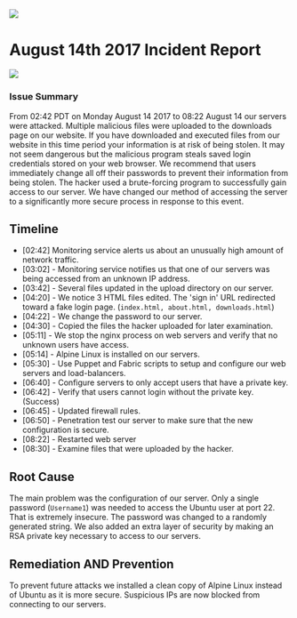 [![](http://i.imgur.com/GOuMboG.png)](https://the-para.site)
---
# August 14th 2017 Incident Report
![](http://i.imgur.com/BDvOLHe.jpg)
### Issue Summary
From 02:42 PDT on Monday August 14 2017 to 08:22 August 14 our servers were attacked. Multiple malicious files were uploaded to the downloads page on our website. If you have downloaded and executed files from our website in this time period your information is at risk of being stolen. It may not seem dangerous but the malicious program steals saved login credentials stored on your web browser. We recommend that users immediately change all off their passwords to prevent their information from being stolen. The hacker used a brute-forcing program to successfully gain access to our server. We have changed our method of accessing the server to a significantly more secure process in response to this event.

## Timeline
* [02:42] Monitoring service alerts us about an unusually high amount of network traffic.
* [03:02] - Monitoring service notifies us that one of our servers was being accessed from an unknown IP address.
* [03:42] - Several files updated in the upload directory on our server.
* [04:20] - We notice 3 HTML files edited. The 'sign in' URL redirected toward a fake login page. (`index.html, about.html, downloads.html`)
* [04:22] - We change the password to our server.
* [04:30] - Copied the files the hacker uploaded for later examination.
* [05:11] - We stop the nginx process on web servers and verify that no unknown users have access.
* [05:14] - Alpine Linux is installed on our servers.
* [05:30] - Use Puppet and Fabric scripts to setup and configure our web servers and load-balancers.
* [06:40] - Configure servers to only accept users that have a private key.
* [06:42] - Verify that users cannot login without the private key. (Success)
* [06:45] - Updated firewall rules.
* [06:50] - Penetration test our server to make sure that the new configuration is secure.
* [08:22] - Restarted web server
* [08:30] - Examine files that were uploaded by the hacker.

## Root Cause
The main problem was the configuration of our server. Only a single password (`Username1`) was needed to access the Ubuntu user at port 22. That is extremely insecure. The password was changed to a randomly generated string. We also added an extra layer of security by making an RSA private key necessary to access to our servers.

## Remediation AND Prevention
To prevent future attacks we installed a clean copy of Alpine Linux instead of Ubuntu as it is more secure. Suspicious IPs are now blocked from connecting to our servers.
